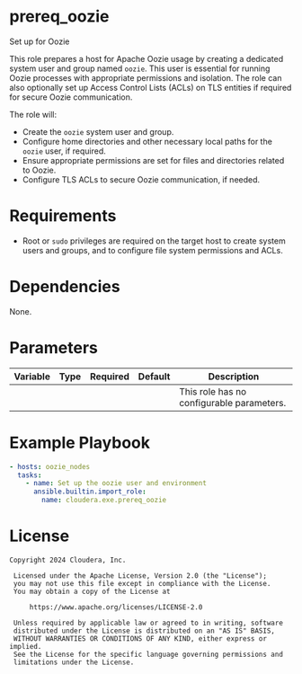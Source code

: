 # prereq_oozie

Set up for Oozie

This role prepares a host for Apache Oozie usage by creating a dedicated system user and group named `oozie`. This user is essential for running Oozie processes with appropriate permissions and isolation. The role can also optionally set up Access Control Lists (ACLs) on TLS entities if required for secure Oozie communication.

The role will:
- Create the `oozie` system user and group.
- Configure home directories and other necessary local paths for the `oozie` user, if required.
- Ensure appropriate permissions are set for files and directories related to Oozie.
- Configure TLS ACLs to secure Oozie communication, if needed.

# Requirements

- Root or `sudo` privileges are required on the target host to create system users and groups, and to configure file system permissions and ACLs.

# Dependencies

None.

# Parameters

| Variable | Type | Required | Default | Description |
| --- | --- | --- | --- | --- |
| | | | | This role has no configurable parameters. |

# Example Playbook

```yaml
- hosts: oozie_nodes
  tasks:
    - name: Set up the oozie user and environment
      ansible.builtin.import_role:
        name: cloudera.exe.prereq_oozie
```

# License

```
Copyright 2024 Cloudera, Inc.

 Licensed under the Apache License, Version 2.0 (the "License");
 you may not use this file except in compliance with the License.
 You may obtain a copy of the License at

     https://www.apache.org/licenses/LICENSE-2.0

 Unless required by applicable law or agreed to in writing, software
 distributed under the License is distributed on an "AS IS" BASIS,
 WITHOUT WARRANTIES OR CONDITIONS OF ANY KIND, either express or implied.
 See the License for the specific language governing permissions and
 limitations under the License.
```
